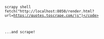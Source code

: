 <code>scrapy shell</code> <br>
<code>fetch("http://localhost:8050/render.html?url=https://quotes.toscrape.com/js")</code><br>

...and scrape!
